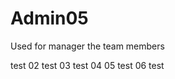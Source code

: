 # Admin05
Used for manager the team members

test 02
test 03
test 04
05 test
06 test
















